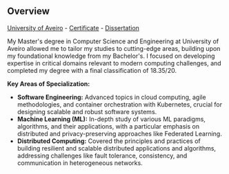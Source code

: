 ## Overview

[University of Aveiro](https://www.ua.pt/) - [Certificate](TODO) - [Dissertation](TODO)

My Master's degree in Computer Science and Engineering at University of Aveiro allowed me to tailor my studies to cutting-edge areas, building upon my foundational knowledge from my Bachelor's. I focused on developing expertise in critical domains relevant to modern computing challenges, and completed my degree with a final classification of 18.35/20.

**Key Areas of Specialization:**

*   **Software Engineering:** Advanced topics in cloud computing, agile methodologies, and container orchestration with Kubernetes, crucial for designing scalable and robust software systems.
*   **Machine Learning (ML):** In-depth study of various ML paradigms, algorithms, and their applications, with a particular emphasis on distributed and privacy-preserving approaches like Federated Learning.
*   **Distributed Computing:** Covered the principles and practices of building resilient and scalable distributed applications and algorithms, addressing challenges like fault tolerance, consistency, and communication in heterogeneous networks.
